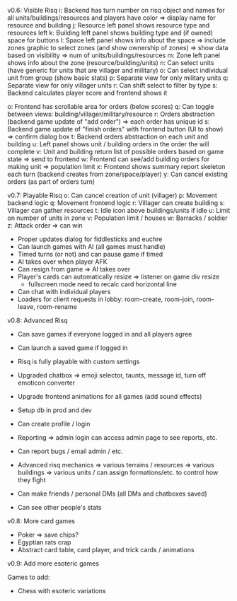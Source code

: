 
v0.6: Visible Risq
 i: Backend has turn number on risq object and names for all units/buildings/resources and players have color
   => display name for resource and building
 j: Resource left panel shows resource type and resources left
 k: Building left panel shows building type and (if owned) space for buttons
 l: Space left panel shows info about the space
   => include zones graphic to select zones (and show ownership of zones)
   => show data based on visibility => num of units/buildings/resources
 m: Zone left panel shows info about the zone (resource/building/units)
 n: Can select units (have generic for units that are villager and military)
 o: Can select individual unit from group (show basic stats)
 p: Separate view for only military units
 q: Separate view for only villager units
 r: Can shift select to filter by type
 s: Backend calculates player score and frontend shows it

 o: Frontend has scrollable area for orders (below scores)
 q: Can toggle between views: building/villager/military/resource
 r: Orders abstraction (backend game update of "add order") => each order has unique id
 s: Backend game update of "finish orders" with frontend button (UI to show) => confirm dialog box
 t: Backend orders abstraction on each unit and building
 u: Left panel shows unit / building orders in the order the will complete
 v: Unit and building return list of possible orders based on game state => send to frontend
 w: Frontend can see/add building orders for making unit => population limit
 x: Frontend shows summary report skeleton each turn (backend creates from zone/space/player)
 y: Can cancel existing orders (as part of orders turn)

v0.7: Playable Risq
 o: Can cancel creation of unit (villager)
 p: Movement backend logic
 q: Movement frontend logic
 r: Villager can create building
 s: Villager can gather resources
 t: Idle icon above buildings/units if idle
 u: Limit on number of units in zone
 v: Population limit / houses
 w: Barracks / soldier
 z: Attack order => can win

 - Proper updates dialog for fiddlesticks and euchre
 - Can launch games with AI (all games must handle)
 - Timed turns (or not) and can pause game if timed
 - AI takes over when player AFK
 - Can resign from game => AI takes over
 - Player's cards can automatically resize => listener on game div resize
   - fullscreen mode need to recalc card horizontal line
 - Can chat with individual players
 - Loaders for client requests in lobby: room-create, room-join, room-leave, room-rename

v0.8: Advanced Risq
 - Can save games if everyone logged in and all players agree
 - Can launch a saved game if logged in
 - Risq is fully playable with custom settings
 - Upgraded chatbox => emoji selector, taunts, message id, turn off emoticon converter
 - Upgrade frontend animations for all games (add sound effects)

 - Setup db in prod and dev
 - Can create profile / login
 - Reporting => admin login can access admin page to see reports, etc.
 - Can report bugs / email admin / etc.
 - Advanced risq mechanics
    => various terrains / resources
    => various buildings
    => various units / can assign formations/etc. to control how they fight
 - Can make friends / personal DMs (all DMs and chatboxes saved)
 - Can see other people's stats

v0.8: More card games
 - Poker => save chips?
 - Egyptian rats crap
 - Abstract card table, card player, and trick cards / animations

v0.9: Add more esoteric games

Games to add:
 - Chess with esoteric variations

